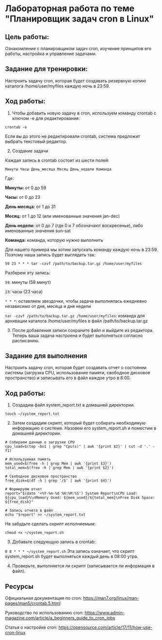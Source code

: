 # Лабораторная работа по теме "Планировщик задач cron в Linux"
## Цель работы:
Ознакомление с планировщиком задач cron, изучение принципов его работы, настройка и управление задачами.

## Задание для тренировки:
Настроить задачу cron, которая будет создавать резервную копию каталога /home/user/myfiles каждую ночь в 23:59.

## Ход работы:
1. Чтобы добавить новую задачу в cron, используем команду crontab с ключом -e для редактирования:

```crontab -e```

Если вы до этого не редактировали crontab, система предложит выбрать текстовый редактор.

2. Создание задачи

Каждая запись в crontab состоит из шести полей:

```Минуты Часы День_месяца Месяц День_недели Команда```

Где:

**Минуты:** от 0 до 59

**Часы:** от 0 до 23

**День месяца:** от 1 до 31

**Месяц:** от 1 до 12 (или именованные значения jan-dec)

**День недели:** от 0 до 7 (где 0 и 7 обозначают воскресенье), либо именованные значения sun-sat

**Команда:** команда, которую нужно выполнить

Для нашего примера мы хотим запускать команду каждую ночь в 23:59. Поэтому наша запись будет выглядеть так:

```59 23 * * * tar -czvf /path/to/backup.tar.gz /home/user/myfiles```

Разберем эту запись:

```59```: минуты (59 минут)

```23```: часы (23 часа)

```* * *```: оставляем звездочки, чтобы задача выполнялась ежедневно независимо от дня, месяца и дня недели

```tar -czvf /path/to/backup.tar.gz /home/user/myfiles```: команда для архивации каталога /home/user/myfiles в файл /path/to/backup.tar.gz

3. После добавления записи сохраните файл и выйдите из редактора. Теперь ваша задача настроена и будет выполняться согласно расписанию.

## Задание для выполнения
Настроить задачу cron, которая будет создавать отчет о состоянии системы (загрузка CPU, использование памяти, свободное дисковое пространство) и записывать его в файл каждое утро в 8:00.

## Ход работы:
1. Создадим файл system_report.txt в домашней директории.

```touch ~/system_report.txt```

2. Затем создадим скрипт, который будет собирать необходимую информацию о системе. Назовем его system_report.sh и поместим в домашней директории.

```#!/bin/bash
# Собираем данные о загрузке CPU
cpu_load=$(top -bn1 | grep "Cpu(s)" | awk '{print $2}' | cut -d '.' -f1)

# Используемая память
mem_used=$(free -h | grep Mem | awk '{print $3}')
total_mem=$(free -h | grep Mem | awk '{print $2}')

# Свободное дисковое пространство
free_disk=$(df -h | grep '/$' | awk '{print $4}')

# Формируем отчет
report="$(date '+%Y-%m-%d %H:%M:%S') System Report\nCPU Load: ${cpu_load}%\nMemory Used: ${mem_used}/${total_mem}\nFree Disk Space: ${free_disk}"

# Запись отчета в файл
echo "$report" >> ~/system_report.txt
```
Не забудьте сделать скрипт исполняемым:

```chmod +x ~/system_report.sh```

3. Добавьте следующую запись в crontab:

```0 8 * * * ~/system_report.sh```
Эта запись означает, что скрипт system_report.sh будет выполняться каждый день в 08:00 утра.

4. Проверьте, выполняется ли скрипт (записывается ли информация в файл).

## Ресурсы

Официальная документация по cron: https://man7.org/linux/man-pages/man5/crontab.5.html

Руководство по использованию cron: https://www.admin-magazine.com/article/a_beginners_guide_to_cron_jobs

Статья о настройке cron: https://opensource.com/article/17/11/how-use-cron-linux
